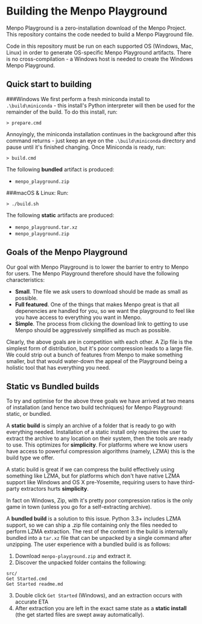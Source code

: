 Building the Menpo Playground
=============================

Menpo Playground is a zero-installation download of the Menpo Project. This 
repository contains the code needed to build a Menpo Playground file.

Code in this repository must be run on each supported OS (Windows, Mac, Linux)
in order to generate OS-specific Menpo Playground artifacts.
There is no cross-compilation - a Windows host is needed to create the Windows
Menpo Playground.

Quick start to building
-----------------------

###Windows
We first perform a fresh miniconda install to `.\build\miniconda` - this 
install's Python interpreter will then be used for the remainder of the build.
To do this install, run:
```
> prepare.cmd
```
Annoyingly, the miniconda installation 
continues in the background after this command returns - just keep an eye
on the `.\build\miniconda` directory and pause until it's finished changing.
Once Miniconda is ready, run:
```
> build.cmd
```
The following **bundled** artifact is produced:

- `menpo_playground.zip`

###macOS & Linux: 
Run:
```
> ./build.sh
```
The following **static** artifacts are produced:

- `menpo_playground.tar.xz`
- `menpo_playground.zip`

Goals of the Menpo Playground
-----------------------------

Our goal with Menpo Playground is to lower the barrier to entry to Menpo 
for users. The Menpo Playground therefore should have the following 
characteristics:

- **Small**. The file we ask users to download should be made as small as 
possible.
- **Full featured**. One of the things that makes Menpo great is that all 
depenencies are handled for you, so we want the playground to feel like you
have access to everything you want in Menpo.
- **Simple**. The process from clicking the download link to getting to use
Menpo should be aggressively simplified as much as possible.


Clearly, the above goals are in competition with each other. A Zip file is
the simplest form of distribution, but it's poor compression leads to a large
file. We could strip out a bunch of features from Menpo to make something 
smaller, but that would water-down the appeal of the Playground being a
holistic tool that has everything you need.

Static vs Bundled builds 
------------------------

To try and optimise for the above three goals we have arrived at two means
of installation (and hence two build techniques) for Menpo Playground:
static, or bundled.

A **static build** is simply an archive of a folder that is ready to go with 
everything needed. Installation of a static install only requires the
user to extract the archive to any location on their system, then the tools
are ready to use. This optimizes for **simplicity**. For platforms where we
know users have access to powerful compression algorithms (namely, LZMA) this
is the build type we offer.

A static build is great if we can compress the build effectively using 
something like LZMA, but for platforms which don't have native LZMA support 
like Windows and OS X pre-Yosemite, requiring users to have third-party 
extractors hurts **simplicity**.

In fact on Windows, Zip, with it's pretty poor compression ratios is the 
only game in town (unless you go for a self-extracting archive).

A **bundled build** is a solution to this issue. Python 3.3+ includes LZMA
support, so we can ship a .zip file containing only the files needed to 
perform LZMA extraction. The rest of the content in the build is internally
bundled into a `tar.xz` file that can be unpacked by a single command after
unzipping. The user experience with a bundled build is as follows:

1. Download `menpo-playground.zip` and extract it.
2. Discover the unpacked folder contains the following:
```
src/
Get Started.cmd
Get Started readme.md  
```
3. Double click `Get Started` (Windows), and an extraction occurs with
accurate ETA
4. After extraction you are left in the exact same state as a 
**static install** (the get started files are swept away automatically).

